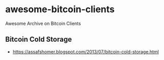 # awesome-bitcoin-clients
Awesome Archive on Bitcoin Clients

## Bitcoin Cold Storage
- https://assafshomer.blogspot.com/2013/07/bitcoin-cold-storage.html
